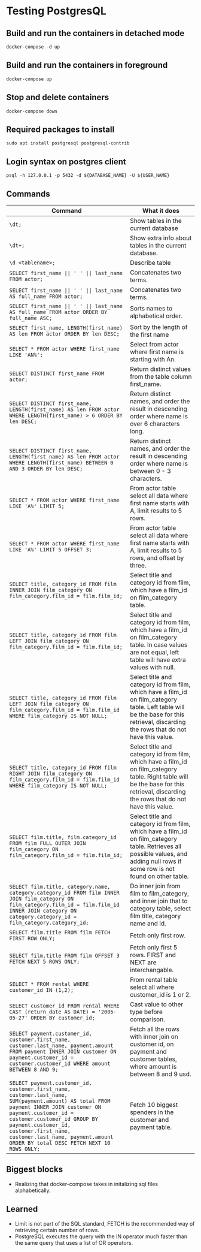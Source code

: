 # Testing PostgresQL

## Build and run the containers in detached mode

	docker-compose -d up

## Build and run the containers in foreground

	docker-compose up

## Stop and delete containers

	docker-compose down

## Required packages to install

	sudo apt install postgresql postgresql-contrib

## Login syntax on postgres client

	psql -h 127.0.0.1 -p 5432 -d ${DATABASE_NAME} -U ${USER_NAME}

## Commands

Command | What it does
--------|-------------
`\dt;` | Show tables in the current database
`\dt+;` | Show extra info about tables in the current database.
`\d <tablename>;` | Describe table
`SELECT first_name \|\| ' ' \|\| last_name FROM actor;` | Concatenates two terms.
`SELECT first_name \|\| ' ' \|\| last_name AS full_name FROM actor;` | Concatenates two terms.
`SELECT first_name \|\| ' ' \|\| last_name AS full_name FROM actor ORDER BY full_name ASC;` | Sorts names to alphabetical order.
`SELECT first_name, LENGTH(first_name) AS len FROM actor ORDER BY len DESC;` | Sort by the length of the first name
`SELECT * FROM actor WHERE first_name LIKE 'AN%';` | Select from actor where first name is starting with An.
`SELECT DISTINCT first_name FROM actor;` | Return distinct values from the table column first_name.
`SELECT DISTINCT first_name, LENGTH(first_name) AS len FROM actor WHERE LENGTH(first_name) > 6 ORDER BY len DESC;` | Return distinct names, and order the result in descending order where name is over 6 characters long.
`SELECT DISTINCT first_name, LENGTH(first_name) AS len FROM actor WHERE LENGTH(first_name) BETWEEN 0 AND 3 ORDER BY len DESC;` | Return distinct names, and order the result in descending order where name is between 0 - 3 characters.
`SELECT * FROM actor WHERE first_name LIKE 'A%' LIMIT 5;` | From actor table select all data where first name starts with A, limit results to 5 rows.
`SELECT * FROM actor WHERE first_name LIKE 'A%' LIMIT 5 OFFSET 3;` | From actor table select all data where first name starts with A, limit results to 5 rows, and offset by three.
`SELECT title, category_id FROM film INNER JOIN film_category ON film_category.film_id = film.film_id;` | Select title and category id from film, which have a film_id on film_category table.
`SELECT title, category_id FROM film LEFT JOIN film_category ON film_category.film_id = film.film_id;` | Select title and category id from film, which have a film_id on film_category table. In case values are not equal, left table will have extra values with null.
`SELECT title, category_id FROM film LEFT JOIN film_category ON film_category.film_id = film.film_id WHERE film_category IS NOT NULL;` | Select title and category id from film, which have a film_id on film_category table. Left table will be the base for this retrieval, discarding the rows that do not have this value.
`SELECT title, category_id FROM film RIGHT JOIN film_category ON film_category.film_id = film.film_id WHERE film_category IS NOT NULL;` | Select title and category id from film, which have a film_id on film_category table. Right table will be the base for this retrieval, discarding the rows that do not have this value.
`SELECT film.title, film.category_id FROM film FULL OUTER JOIN film_category ON film_category.film_id = film.film_id;` | Select title and category id from film, which have a film_id on film_category table. Retrieves all possible values, and adding null rows if some row is not found on other table.
`SELECT film.title, category.name, category.category_id FROM film INNER JOIN film_category ON film_category.film_id = film.film_id INNER JOIN category ON category.category_id = film_category.category_id;` | Do inner join from film to film_category, and inner join that to category table, select film title, category name and id.
`SELECT film.title FROM film FETCH FIRST ROW ONLY;` | Fetch only first row.
`SELECT film.title FROM film OFFSET 3 FETCH NEXT 5 ROWS ONLY;` | Fetch only first 5 rows. FIRST and NEXT are interchangable.
`SELECT * FROM rental WHERE customer_id IN (1,2);` | From rental table select all where customer_id is 1 or 2.
`SELECT customer_id FROM rental WHERE CAST (return_date AS DATE) = '2005-05-27' ORDER BY customer_id;`| Cast value to other type before comparison.
`SELECT payment.customer_id, customer.first_name, customer.last_name, payment.amount FROM payment INNER JOIN customer ON payment.customer_id = customer.customer_id WHERE amount BETWEEN 8 AND 9;` | Fetch all the rows with inner join on customer id, on payment and customer tables, where amount is between 8 and 9 usd.
`SELECT payment.customer_id, customer.first_name, customer.last_name, SUM(payment.amount) AS total FROM payment INNER JOIN customer ON payment.customer_id = customer.customer_id GROUP BY payment.customer_id, customer.first_name, customer.last_name, payment.amount ORDER BY total DESC FETCH NEXT 10 ROWS ONLY;` | Fetch 10 biggest spenders in the customer and payment table.

## Biggest blocks
- Realizing that docker-compose takes in initalizing sql files alphabetically.

## Learned
- Limit is not part of the SQL standard, FETCH is the recommended way of retrieving certain number of rows.
- PostgreSQL executes the query with the IN operator much faster than the same query that uses a list of OR operators.
